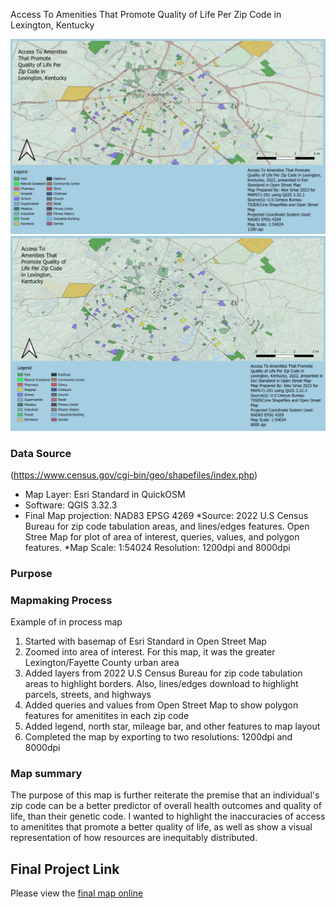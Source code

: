 
Access To Amenities That Promote Quality of Life Per Zip Code in Lexington, Kentucky

<img src="https://github.com/AlexGrise08/Lexington-Zip-Codes/blob/main/Map-671-Final-1200dpi.jpg?raw=true" class="max-width-img" alt="https://github.com/AlexGrise08/Lexington-Zip-Codes/blob/main/Map-671-Final-1200dpi.jpg?raw=true">

<img src="https://github.com/AlexGrise08/Lexington-Zip-Codes/blob/main/Map-671-Final-8000dpi.jpg?raw=true" class="max-width-img" alt="https://github.com/AlexGrise08/Lexington-Zip-Codes/blob/main/Map-671-Final-8000dpi.jpg?raw=true">


### Data Source

(https://www.census.gov/cgi-bin/geo/shapefiles/index.php)

* Map Layer: Esri Standard in QuickOSM
* Software: QGIS 3.32.3 
* Final Map projection: NAD83 EPSG 4269
*Source: 2022 U.S Census Bureau for zip code tabulation areas, and lines/edges features. Open Stree Map for plot of area of interest, queries, values, and polygon features. 
*Map Scale: 1:54024
Resolution: 1200dpi and 8000dpi



### Purpose

### Mapmaking Process

Example of in process map 

1. Started with basemap of Esri Standard in Open Street Map
2. Zoomed into area of interest. For this map, it was the greater Lexington/Fayette County urban area
3. Added layers from 2022 U.S Census Bureau for zip code tabulation areas to highlight borders. Also, lines/edges download to highlight parcels, streets, and highways 
4. Added queries and values from Open Street Map to show polygon features for amenitites in each zip code
5. Added legend, north star, mileage bar, and other features to map layout
6. Completed the map by exporting to two resolutions: 1200dpi and 8000dpi

### Map summary

The purpose of this map is further reiterate the premise that an individual's zip code can be a better predictor of overall health outcomes and quality of life, than their genetic code. I wanted to highlight the inaccuracies of access to amenitites that promote a better quality of life, as well as show a visual representation of how resources are inequitably distributed. 


## Final Project Link

Please view the [final map online](https://alexgrise08.github.io/Lexington-Zip-Codes/)
